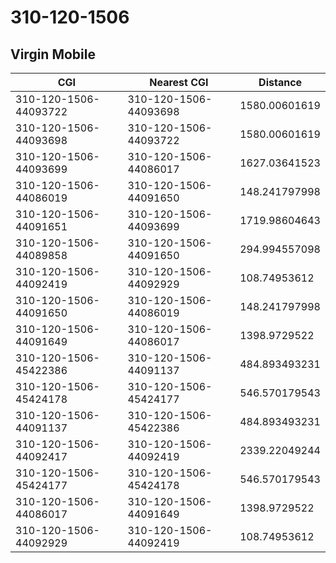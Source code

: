 # 310-120-1506
## Virgin Mobile


| CGI | Nearest CGI | Distance |
|-----|-------------|----------|
| 310-120-1506-44093722 | 310-120-1506-44093698 | 1580.00601619 |
| 310-120-1506-44093698 | 310-120-1506-44093722 | 1580.00601619 |
| 310-120-1506-44093699 | 310-120-1506-44086017 | 1627.03641523 |
| 310-120-1506-44086019 | 310-120-1506-44091650 | 148.241797998 |
| 310-120-1506-44091651 | 310-120-1506-44093699 | 1719.98604643 |
| 310-120-1506-44089858 | 310-120-1506-44091650 | 294.994557098 |
| 310-120-1506-44092419 | 310-120-1506-44092929 | 108.74953612 |
| 310-120-1506-44091650 | 310-120-1506-44086019 | 148.241797998 |
| 310-120-1506-44091649 | 310-120-1506-44086017 | 1398.9729522 |
| 310-120-1506-45422386 | 310-120-1506-44091137 | 484.893493231 |
| 310-120-1506-45424178 | 310-120-1506-45424177 | 546.570179543 |
| 310-120-1506-44091137 | 310-120-1506-45422386 | 484.893493231 |
| 310-120-1506-44092417 | 310-120-1506-44092419 | 2339.22049244 |
| 310-120-1506-45424177 | 310-120-1506-45424178 | 546.570179543 |
| 310-120-1506-44086017 | 310-120-1506-44091649 | 1398.9729522 |
| 310-120-1506-44092929 | 310-120-1506-44092419 | 108.74953612 |
